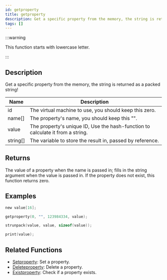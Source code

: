 ```yaml
---
id: getproperty
title: getproperty
description: Get a specific property from the memory, the string is returned as a packed string!.
tags: []
---
```


:::warning

This function starts with lowercase letter.

:::

## Description

Get a specific property from the memory, the string is returned as a packed string!

| Name     | Description                                                                    |
| -------- | ------------------------------------------------------------------------------ |
| id       | The virtual machine to use, you should keep this zero.                         |
| name[]   | The property's name, you should keep this "".                                  |
| value    | The property's unique ID, Use the hash-function to calculate it from a string. |
| string[] | The variable to store the result in, passed by reference.                      |

## Returns

The value of a property when the name is passed in; fills in the string argument when the value is passed in. If the property does not exist, this function returns zero.

## Examples

```c
new value[16];

getproperty(0, "", 123984334, value);

strunpack(value, value, sizeof(value));

print(value);
```

## Related Functions

- [Setproperty](functions/setproperty.md): Set a property.
- [Deleteproperty](functions/deleteproperty.md): Delete a property.
- [Existproperty](functions/existproperty.md): Check if a property exists.
